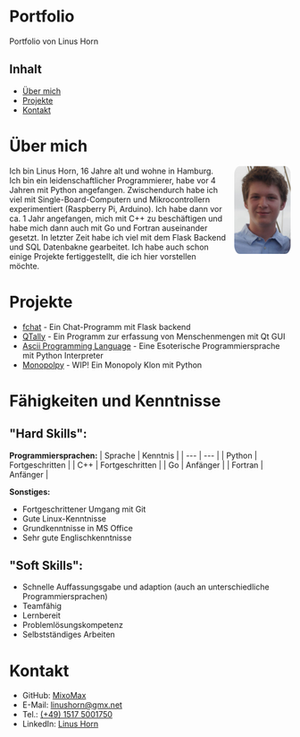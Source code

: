 # Portfolio

Portfolio von Linus Horn

## Inhalt

  * [Über mich](#Über-mich)
  * [Projekte](#Projekte)
  * [Kontakt](#Kontakt)



# Über mich


<img style="float:right;margin:0 0 1em 1em; border-radius: 10%; position: relative; z-index: 1; width: 20%;" src="./BewerbungsBild.jpg">

Ich bin Linus Horn, 16 Jahre alt und wohne in Hamburg. Ich bin ein leidenschaftlicher Programmierer, habe vor 4 Jahren mit Python angefangen. Zwischendurch habe ich viel mit Single-Board-Computern und Mikrocontrollern experimentiert (Raspberry Pi, Arduino). Ich habe dann vor ca. 1 Jahr angefangen, mich mit C++ zu beschäftigen und habe mich dann auch mit Go und Fortran auseinander gesetzt. In letzter Zeit habe ich viel mit dem Flask Backend und SQL Datenbakne gearbeitet. Ich habe auch schon einige Projekte fertiggestellt, die ich hier vorstellen möchte. 

# Projekte

- [fchat](./Projekte/fchat.md) - Ein Chat-Programm mit Flask backend
- [QTally](./Projekte/QTally.md) - Ein Programm zur erfassung von Menschenmengen mit Qt GUI
- [Ascii Programming Language](./Projekte/AsPL) - Eine Esoterische Programmiersprache mit Python Interpreter
- [Monopolpy](./Projekte/Monopolpy) - WIP! Ein Monopoly Klon mit Python



# Fähigkeiten und Kenntnisse

## "Hard Skills":

**Programmiersprachen:**
| Sprache | Kenntnis |
| --- | --- |
| Python | Fortgeschritten |
| C++ | Fortgeschritten |
| Go | Anfänger |
| Fortran | Anfänger |

**Sonstiges:**
* Fortgeschrittener Umgang mit Git
* Gute Linux-Kenntnisse
* Grundkenntnisse in MS Office
* Sehr gute Englischkenntnisse

## "Soft Skills":
* Schnelle Auffassungsgabe und adaption (auch an unterschiedliche Programmiersprachen)
* Teamfähig
* Lernbereit
* Problemlösungskompetenz
* Selbstständiges Arbeiten


# Kontakt

  * GitHub: [MixoMax](https://www.GitHub.com/MixoMax)
  * E-Mail: [linushorn@gmx.net](mailto:linushorn@gmx.net)
  * Tel.: [(+49) 1517 5001750](tel:+4915175001750)
  * LinkedIn: [Linus Horn](https://www.linkedin.com/in/linus-horn-374bb323a/)